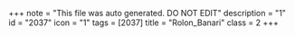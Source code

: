 +++
note = "This file was auto generated. DO NOT EDIT"
description = "1"
id = "2037"
icon = "1"
tags = [2037]
title = "Rolon_Banari"
class = 2
+++
